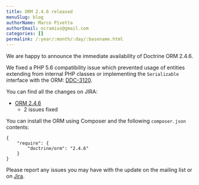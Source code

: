 ```yaml
---
title: ORM 2.4.6 released
menuSlug: blog
authorName: Marco Pivetta
authorEmail: ocramius@gmail.com
categories: []
permalink: /:year/:month/:day/:basename.html
---
```

We are happy to announce the immediate availability of Doctrine ORM
2.4.6.

We fixed a PHP 5.6 compatibility issue which prevented usage of entities
extending from internal PHP classes or implementing the `Serializable`
interface with the ORM:
[DDC-3120](http://www.doctrine-project.org/jira/browse/DDC-3120).

You can find all the changes on JIRA:

-   [ORM
    2.4.6](http://www.doctrine-project.org/jira/browse/DDC/fixforversion/10723)
    - 2 issues fixed

You can install the ORM using Composer and the following `composer.json`
contents:

~~~~ {.sourceCode .json}
{
    "require": {
        "doctrine/orm": "2.4.6"
    }
}
~~~~

Please report any issues you may have with the update on the mailing
list or on [Jira](http://www.doctrine-project.org/jira).

